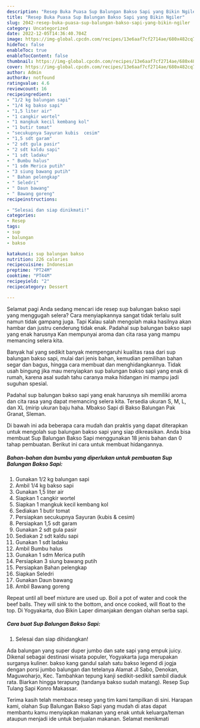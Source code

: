 ```yaml
---
description: "Resep Buka Puasa Sup Balungan Bakso Sapi yang Bikin Ngiler"
title: "Resep Buka Puasa Sup Balungan Bakso Sapi yang Bikin Ngiler"
slug: 2042-resep-buka-puasa-sup-balungan-bakso-sapi-yang-bikin-ngiler
category: Uncategorized
date: 2022-12-05T14:36:40.704Z
image: https://img-global.cpcdn.com/recipes/13e6aaf7cf2714ae/680x482cq70/sup-balungan-bakso-sapi-foto-resep-utama.jpg
hideToc: false
enableToc: true
enableTocContent: false
thumbnail: https://img-global.cpcdn.com/recipes/13e6aaf7cf2714ae/680x482cq70/sup-balungan-bakso-sapi-foto-resep-utama.jpg
cover: https://img-global.cpcdn.com/recipes/13e6aaf7cf2714ae/680x482cq70/sup-balungan-bakso-sapi-foto-resep-utama.jpg
author: Admin
authorAv: notfound
ratingvalue: 4.6
reviewcount: 16
recipeingredient:
- "1/2 kg balungan sapi"
- "1/4 kg bakso sapi"
- "1,5 liter air"
- "1 cangkir wortel"
- "1 mangkuk kecil kembang kol"
- "1 butir tomat"
- "secukupnya Sayuran kubis  cesim"
- "1,5 sdt garam"
- "2 sdt gula pasir"
- "2 sdt kaldu sapi"
- "1 sdt ladaku"
- " Bumbu halus"
- "1 sdm Merica putih"
- "3 siung bawang putih"
- " Bahan pelengkap"
- " Seledri"
- " Daun bawang"
- " Bawang goreng"
recipeinstructions:

- "Selesai dan siap dinikmati!"
categories:
- Resep
tags:
- sup
- balungan
- bakso

katakunci: sup balungan bakso 
nutrition: 226 calories
recipecuisine: Indonesian
preptime: "PT24M"
cooktime: "PT44M"
recipeyield: "2"
recipecategory: Dessert

---
```



Selamat pagi Anda sedang mencari ide resep sup balungan bakso sapi yang menggugah selera? Cara menyiapkannya sangat tidak terlalu sulit namun tidak gampang juga. Tapi Kalau salah mengolah maka hasilnya akan hambar dan justru cenderung tidak enak. Padahal sup balungan bakso sapi yang enak harusnya Kan mempunyai aroma dan cita rasa yang mampu memancing selera kita.


Banyak hal yang sedikit banyak mempengaruhi kualitas rasa dari sup balungan bakso sapi, mulai dari jenis bahan, kemudian pemilihan bahan segar dan bagus, hingga cara membuat dan menghidangkannya. Tidak usah bingung jika mau menyiapkan sup balungan bakso sapi yang enak di rumah, karena asal sudah tahu caranya maka hidangan ini mampu jadi suguhan spesial.

Padahal sup balungan bakso sapi yang enak harusnya sih memiliki aroma dan cita rasa yang dapat memancing selera kita. Tersedia ukuran S, M, L, dan XL (mirip ukuran baju haha. Mbakso Sapi di Bakso Balungan Pak Granat, Sleman.


Di bawah ini ada beberapa cara mudah dan praktis yang dapat diterapkan untuk mengolah sup balungan bakso sapi yang siap dikreasikan. Anda bisa membuat Sup Balungan Bakso Sapi menggunakan 18 jenis bahan dan 0 tahap pembuatan. Berikut ini cara untuk membuat hidangannya.

<!--inarticleads1-->

##### Bahan-bahan dan bumbu yang diperlukan untuk pembuatan Sup Balungan Bakso Sapi:

1. Gunakan 1/2 kg balungan sapi
1. Ambil 1/4 kg bakso sapi
1. Gunakan 1,5 liter air
1. Siapkan 1 cangkir wortel
1. Siapkan 1 mangkuk kecil kembang kol
1. Sediakan 1 butir tomat
1. Persiapkan secukupnya Sayuran (kubis &amp; cesim)
1. Persiapkan 1,5 sdt garam
1. Gunakan 2 sdt gula pasir
1. Sediakan 2 sdt kaldu sapi
1. Gunakan 1 sdt ladaku
1. Ambil  Bumbu halus
1. Gunakan 1 sdm Merica putih
1. Persiapkan 3 siung bawang putih
1. Persiapkan  Bahan pelengkap
1. Siapkan  Seledri
1. Gunakan  Daun bawang
1. Ambil  Bawang goreng


Repeat until all beef mixture are used up. Boil a pot of water and cook the beef balls. They will sink to the bottom, and once cooked, will float to the top. Di Yogyakarta, duo Bikin Laper dimanjakan dengan olahan serba sapi. 

<!--inarticleads2-->

##### Cara buat Sup Balungan Bakso Sapi:


1. Selesai dan siap dihidangkan!

Ada balungan yang super duper jumbo dan sate sapi yang empuk juicy. Dikenal sebagai destinasi wisata populer, Yogyakarta juga merupakan surganya kuliner. bakso kang gandul salah satu bakso legend di jogja dengan porsi jumbo balungan dan tetelanya Alamat Jl Sabo, Denokan, Maguwoharjo, Kec. Tambahkan tepung kanji sedikit-sedikit sambil diaduk rata. Biarkan hingga terapung (tandanya bakso sudah matang). Resep Sup Tulang Sapi Konro Makassar. 

Terima kasih telah membaca resep yang tim kami tampilkan di sini. Harapan kami, olahan Sup Balungan Bakso Sapi yang mudah di atas dapat membantu kamu menyiapkan makanan yang enak untuk keluarga/teman ataupun menjadi ide untuk berjualan makanan. Selamat menikmati
